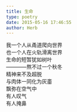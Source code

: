 ```yaml
---  
title: 生命  
type: poetry  
date: 2015-05-16 17:46:55  
author: Herb    
---  
```

我一个人从甬道爬向世界  
也一个人在火轨滑离世界  
生命的短暂犹如树叶  
————熬不过一个秋冬  
精神来不及超脱  
与肉体一同化为灰齑  
飘弥在空气中  
有人叹气  
有人掩鼻